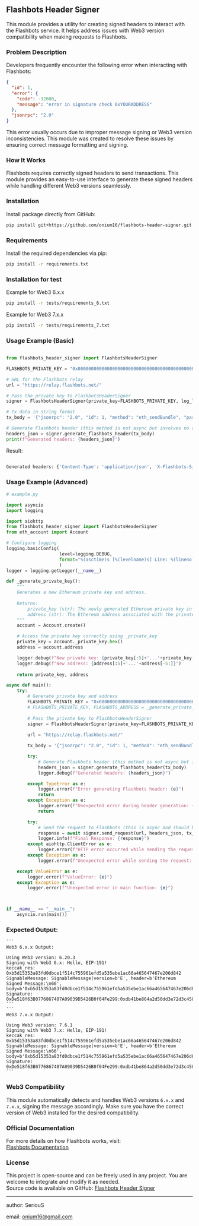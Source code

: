 
## Flashbots Header Signer

This module provides a utility for creating signed headers to interact with the Flashbots service. It helps address issues with Web3 version compatibility when making requests to Flashbots.

### Problem Description

Developers frequently encounter the following error when interacting with Flashbots:

```json
{
  "id": 1,
  "error": {
    "code": -32600,
    "message": "error in signature check 0xYOURADDRESS"
  },
  "jsonrpc": "2.0"
}
```

This error usually occurs due to improper message signing or Web3 version inconsistencies. This module was created to resolve these issues by ensuring correct message formatting and signing.

### How It Works

Flashbots requires correctly signed headers to send transactions. This module provides an easy-to-use interface to generate these signed headers while handling different Web3 versions seamlessly.

### Installation

 Install package directly from GitHub:

```bash 
pip install git+https://github.com/onium16/flashbots-header-signer.git
```

### Requirements

Install the required dependencies via pip:

```bash
pip install -r requirements.txt
```

### Installation for test

Example for Web3 6.x.x
```bash
pip install -r tests/requirements_6.txt
```
Example for Web3 7.x.x
```bash
pip install -r tests/requirements_7.txt
```

### Usage Example (Basic)

```python

from flashbots_header_signer import FlashbotsHeaderSigner

FLASHBOTS_PRIVATE_KEY = "0x0000000000000000000000000000000000000000000000000000000000000001"

# URL for the Flashbots relay
url = "https://relay.flashbots.net/"

# Pass the private key to FlashbotsHeaderSigner
signer = FlashbotsHeaderSigner(private_key=FLASHBOTS_PRIVATE_KEY, log_level="DEBUG")

# Tx data in string format
tx_body = '{"jsonrpc": "2.0", "id": 1, "method": "eth_sendBundle", "params": [{"txs": ["0x0", "0x0", "0x0"], "blockNumber": "0x151962a", "minTimestamp": 0, "maxTimestamp": 0, "revertingTxHashes": []}]}'

# Generate Flashbots header (this method is not async but involves no async operations)
headers_json = signer.generate_flashbots_header(tx_body)
print(f"Generated headers: {headers_json}")

```
Result:

```bash

Generated headers: {'Content-Type': 'application/json', 'X-Flashbots-Signature': '0x7E5F4552091A69125d5DfCb7b8C2659029395Bdf:0x97a2015ef4e0360724deb78837826161d242cf16ac4d349078f8dd9b36b7db9e37748978438f57e8b5e10782126b07a6533b6b9362a3f9bfaa15f7c159ea6d731b'}

```


### Usage Example (Advanced)

```python
# example.py

import asyncio
import logging

import aiohttp
from flashbots_header_signer import FlashbotsHeaderSigner
from eth_account import Account

# Configure logging
logging.basicConfig(
                    level=logging.DEBUG,
                    format="%(asctime)s [%(levelname)s] Line: %(lineno)d - %(message)s"
                    )
logger = logging.getLogger(__name__)

def _generate_private_key():
    """
    Generates a new Ethereum private key and address.
    
    Returns:
        private_key (str): The newly generated Ethereum private key in hexadecimal format.
        address (str): The Ethereum address associated with the private key.
    """
    account = Account.create()

    # Access the private key correctly using _private_key
    private_key = account._private_key.hex()
    address = account.address

    logger.debug(f"New private key: {private_key[:5]+'...'+private_key[-5:]}")
    logger.debug(f"New address: {address[:5]+'...'+address[-5:]}")
    
    return private_key, address

async def main():
    try:
        # Generate private key and address
        FLASHBOTS_PRIVATE_KEY = "0x0000000000000000000000000000000000000000000000000000000000000001"
        # FLASHBOTS_PRIVATE_KEY, FLASHBOTS_ADDRESS = _generate_private_key()
        
        # Pass the private key to FlashbotsHeaderSigner
        signer = FlashbotsHeaderSigner(private_key=FLASHBOTS_PRIVATE_KEY, log_level="DEBUG")
        
        url = "https://relay.flashbots.net/"

        tx_body = '{"jsonrpc": "2.0", "id": 1, "method": "eth_sendBundle", "params": [{"txs": ["0x0", "0x0", "0x0"], "blockNumber": "0x151962a", "minTimestamp": 0, "maxTimestamp": 0, "revertingTxHashes": []}]}'

        try:
            # Generate Flashbots header (this method is not async but involves no async operations)
            headers_json = signer.generate_flashbots_header(tx_body)
            logger.debug(f"Generated headers: {headers_json}")

        except TypeError as e:
            logger.error(f"Error generating Flashbots header: {e}")
            return
        except Exception as e:
            logger.error(f"Unexpected error during header generation: {e}")
            return

        try:
            # Send the request to Flashbots (this is async and should be awaited)
            response = await signer.send_request(url, headers_json, tx_body)
            logger.info(f"Final Response: {response}")
        except aiohttp.ClientError as e:
            logger.error(f"HTTP error occurred while sending the request: {e}")
        except Exception as e:
            logger.error(f"Unexpected error while sending the request: {e}")

    except ValueError as e:
        logger.error(f"ValueError: {e}")
    except Exception as e:
        logger.error(f"Unexpected error in main function: {e}")



if __name__ == "__main__":
    asyncio.run(main())

```

### Expected Output:

    ```
    Web3 6.x.x Output:

    Using Web3 version: 6.20.3
    Signing with Web3 6.x: Hello, EIP-191!
    keccak_res: 0xb5d15353a83fd0dbce1f514c755961efd5a535ebe1ac66a465647467e206d842
    SignableMessage: SignableMessage(version=b'E', header=b'Ethereum Signed Message:\n66', body=b'0xb5d15353a83fd0dbce1f514c755961efd5a535ebe1ac66a465647467e206d842')
    Signature: 0xDe518f63B0776867407A09039D5426B0f04Fe299:0xdb41be864a2d50dd3e72d3c45091287de4298edd6b6adeae2f84615d146c46372fd7245e248b70d37598344e89f110a1c5790b4ca3562665a51a557d966fb0ea1c
    ```
    ```
    Web3 7.x.x Output:

    Using Web3 version: 7.6.1
    Signing with Web3 7.x: Hello, EIP-191!
    keccak_res: 0xb5d15353a83fd0dbce1f514c755961efd5a535ebe1ac66a465647467e206d842
    SignableMessage: SignableMessage(version=b'E', header=b'Ethereum Signed Message:\n66', body=b'0xb5d15353a83fd0dbce1f514c755961efd5a535ebe1ac66a465647467e206d842')
    Signature: 0xDe518f63B0776867407A09039D5426B0f04Fe299:0xdb41be864a2d50dd3e72d3c45091287de4298edd6b6adeae2f84615d146c46372fd7245e248b70d37598344e89f110a1c5790b4ca3562665a51a557d966fb0ea1c
    ```


### Web3 Compatibility

This module automatically detects and handles Web3 versions `6.x.x` and `7.x.x`, signing the message accordingly. Make sure you have the correct version of Web3 installed for the desired compatibility.

### Official Documentation

For more details on how Flashbots works, visit:  
[Flashbots Documentation](https://flashbots.net)

### License

This project is open-source and can be freely used in any project. You are welcome to integrate and modify it as needed.  
Source code is available on GitHub: [Flashbots Header Signer](https://github.com/onium16/flashbot_sign_header.git)

---

author: SeriouS

email: onium16@gmail.com

